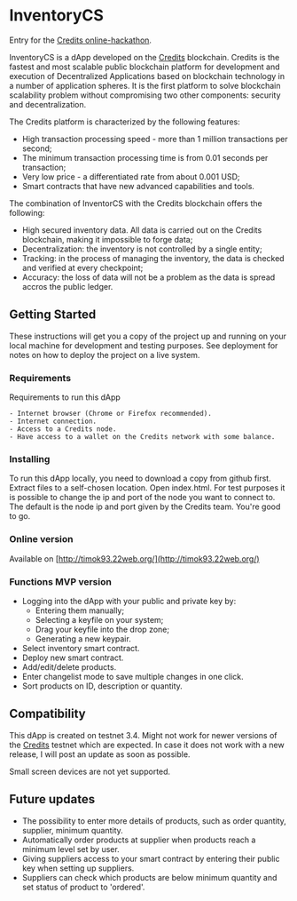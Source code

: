 # InventoryCS

Entry for the [Credits online-hackathon](https://opengift.io/credits-hackathon/).

InventoryCS is a dApp developed on the [Credits](https://www.credits.com) blockchain.
Credits is the fastest and most scalable public blockchain platform for development and execution of Decentralized Applications based on blockchain technology in a number of application spheres. It is the first platform to solve blockchain scalability problem without compromising two other components: security and decentralization.

The Credits platform is characterized by the following features:
- High transaction processing speed - more than 1 million transactions per second;
- The minimum transaction processing time is from 0.01 seconds per transaction;
- Very low price - a differentiated rate from about 0.001 USD;
- Smart contracts that have new advanced capabilities and tools.

The combination of InventorCS with the Credits blockchain offers the following:
- High secured inventory data. All data is carried out on the Credits blockchain, making it impossible to forge data;
- Decentralization: the inventory is not controlled by a single entity;
- Tracking: in the process of managing the inventory, the data is checked and verified at every checkpoint;
- Accuracy: the loss of data will not be a problem as the data is spread accros the public ledger.

## Getting Started

These instructions will get you a copy of the project up and running on your local machine for development and testing purposes. See deployment for notes on how to deploy the project on a live system.

### Requirements

Requirements to run this dApp

```
- Internet browser (Chrome or Firefox recommended).
- Internet connection.
- Access to a Credits node.
- Have access to a wallet on the Credits network with some balance.
```

### Installing

To run this dApp locally, you need to download a copy from github first.
Extract files to a self-chosen location.
Open index.html.
For test purposes it is possible to change the ip and port of the node you want to connect to. The default is the node ip and port given by the Credits team.
You're good to go.

### Online version

Available on [http://timok93.22web.org/](http://timok93.22web.org/)

### Functions MVP version

- Logging into the dApp with your public and private key by:
  - Entering them manually;
  - Selecting a keyfile on your system;
  - Drag your keyfile into the drop zone;
  - Generating a new keypair.
- Select inventory smart contract.
- Deploy new smart contract.
- Add/edit/delete products.
- Enter changelist mode to save multiple changes in one click.
- Sort products on ID, description or quantity.

## Compatibility

This dApp is created on testnet 3.4. Might not work for newer versions of the [Credits](https;//www.credits.com) testnet which are expected. In case it does not work with a new release, I will post an update as soon as possible.

Small screen devices are not yet supported.

## Future updates
- The possibility to enter more details of products, such as order quantity, supplier, minimum quantity.
- Automatically order products at supplier when products reach a minimum level set by user.
- Giving suppliers access to your smart contract by entering their public key when setting up suppliers.
- Suppliers can check which products are below minimum quantity and set status of product to 'ordered'.
